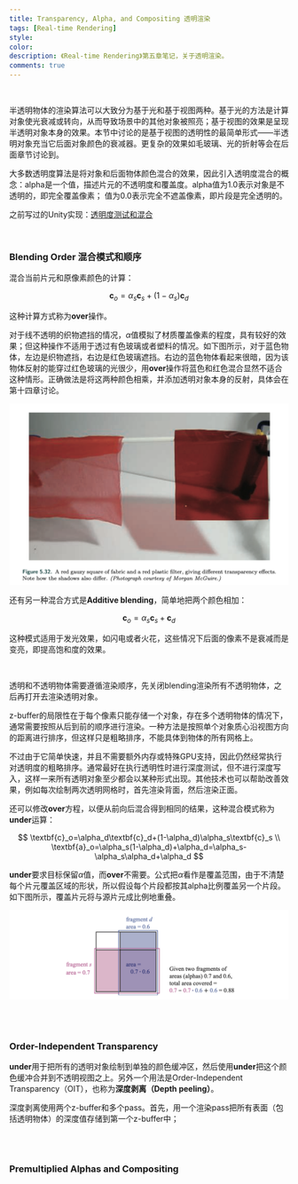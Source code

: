 ```yaml
---
title: Transparency, Alpha, and Compositing 透明渲染
tags: [Real-time Rendering]
style: 
color: 
description: 《Real-time Rendering》第五章笔记，关于透明渲染。
comments: true
---
```


<script src="https://polyfill.io/v3/polyfill.min.js?features=es6"></script>
<script id="MathJax-script" async src="https://cdn.jsdelivr.net/npm/mathjax@3/es5/tex-mml-chtml.js"></script>
<script> 
MathJax = {
  tex: {
    inlineMath: [['$', '$']],
    processEscapes: true
  }
};
</script>
<br/>

半透明物体的渲染算法可以大致分为基于光和基于视图两种。基于光的方法是计算对象使光衰减或转向，从而导致场景中的其他对象被照亮；基于视图的效果是呈现半透明对象本身的效果。本节中讨论的是基于视图的透明性的最简单形式——半透明对象充当它后面对象颜色的衰减器。更复杂的效果如毛玻璃、光的折射等会在后面章节讨论到。

大多数透明度算法是将对象和后面物体颜色混合的效果，因此引入透明度混合的概念：alpha是一个值，描述片元的不透明度和覆盖度。alpha值为1.0表示对象是不透明的，即完全覆盖像素； 值为0.0表示完全不遮盖像素，即片段是完全透明的。

之前写过的Unity实现：[透明度测试和混合](https://friedsoda.github.io/blog/s2)

<br/>



### Blending Order 混合模式和顺序

混合当前片元和原像素颜色的计算：



$$
\textbf{c}_o=\alpha_s\textbf{c}_s+(1-\alpha_s)\textbf{c}_d
$$



这种计算方式称为$\textbf{over}$操作。

对于线不透明的织物遮挡的情况，$\alpha$值模拟了材质覆盖像素的程度，具有较好的效果；但这种操作不适用于透过有色玻璃或者塑料的情况。如下图所示，对于蓝色物体，左边是织物遮挡，右边是红色玻璃遮挡。右边的蓝色物体看起来很暗，因为该物体反射的能穿过红色玻璃的光很少，用$\textbf{over}$操作将蓝色和红色混合显然不适合这种情形。正确做法是将这两种颜色相乘，并添加透明对象本身的反射，具体会在第十四章讨论。

![avatar](../assets/img/post2/rtr5/3.png)



还有另一种混合方式是**Additive blending**，简单地把两个颜色相加：


$$
\textbf{c}_o=\alpha_s\textbf{c}_s+\textbf{c}_d
$$


这种模式适用于发光效果，如闪电或者火花，这些情况下后面的像素不是衰减而是变亮，即提高饱和度的效果。

<br/>

透明和不透明物体需要遵循渲染顺序，先关闭blending渲染所有不透明物体，之后再打开去渲染透明对象。

z-buffer的局限性在于每个像素只能存储一个对象，存在多个透明物体的情况下，通常需要按照从后到前的顺序进行渲染。一种方法是按照单个对象质心沿视图方向的距离进行排序，但这样只是粗略排序，不能具体到物体的所有网格上。

不过由于它简单快速，并且不需要额外内存或特殊GPU支持，因此仍然经常执行对透明度的粗略排序。通常最好在执行透明性时进行深度测试，但不进行深度写入，这样一来所有透明对象至少都会以某种形式出现。其他技术也可以帮助改善效果，例如每次绘制两次透明网格时，首先渲染背面，然后渲染正面。

还可以修改$\textbf{over}$方程，以便从前向后混合得到相同的结果，这种混合模式称为$\textbf{under}$运算：


$$
\textbf{c}_o=\alpha_d\textbf{c}_d+(1-\alpha_d)\alpha_s\textbf{c}_s \\
\textbf{a}_o=\alpha_s(1-\alpha_d)+\alpha_d=\alpha_s-\alpha_s\alpha_d+\alpha_d
$$


$\textbf{under}$要求目标保留$α$值，而$\textbf{over}$不需要。公式把$α$看作是覆盖范围，由于不清楚每个片元覆盖区域的形状，所以假设每个片段都按其alpha比例覆盖另一个片段。如下图所示，覆盖片元将与源片元成比例地重叠。



![avatar](../assets/img/post2/rtr5/4.png)

<br/>

<br/>

### Order-Independent Transparency

$\textbf{under}$用于把所有的透明对象绘制到单独的颜色缓冲区，然后使用$\textbf{under}$把这个颜色缓冲合并到不透明视图之上。另外一个用法是Order-Independent Transparency（OIT），也称为**深度剥离（Depth peeling）**。

深度剥离使用两个z-buffer和多个pass。首先，用一个渲染pass把所有表面（包括透明物体）的深度值存储到第一个z-buffer中；



<br/>

<br/>

### Premultiplied Alphas and Compositing